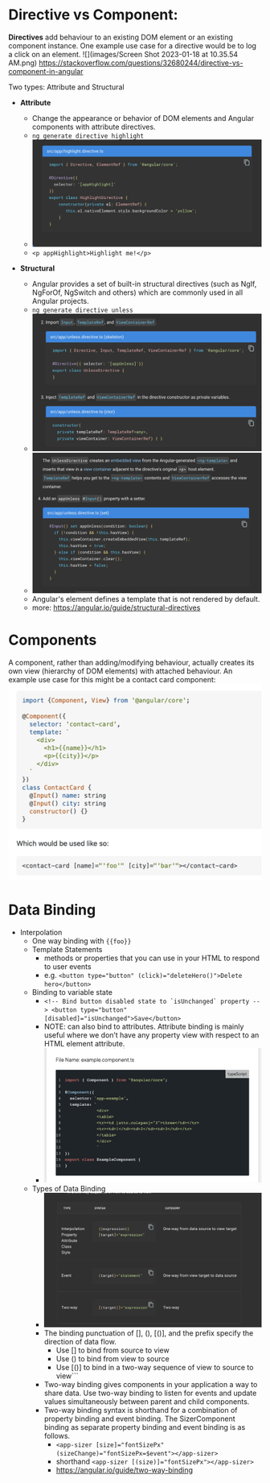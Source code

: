 # Directive vs Component:

**Directives** add behaviour to an existing DOM element or an existing component instance. 
One example use case for a directive would be to log a click on an element.
![](images/Screen Shot 2023-01-18 at 10.35.54 AM.png)
https://stackoverflow.com/questions/32680244/directive-vs-component-in-angular

Two types: Attribute and Structural
- **Attribute**
    - Change the appearance or behavior of DOM elements and Angular components with attribute directives.
    - ```ng generate directive highlight```
    - ![](images/5.png)
    - ```<p appHighlight>Highlight me!</p>```

- **Structural**
    - Angular provides a set of built-in structural directives (such as NgIf, NgForOf, NgSwitch and others) which are commonly used in all Angular projects.
    - ```ng generate directive unless```
    - ![](images/6.png)
    - ![](images/7.png)
    - Angular's <ng-template> element defines a template that is not rendered by default.
    - more: https://angular.io/guide/structural-directives


# Components 
A component, rather than adding/modifying behaviour, actually 
creates its own view (hierarchy of DOM elements) with attached behaviour. 
An example use case for this might be a contact card component:
![](images/4.png)

# Data Binding 
- Interpolation
  - One way binding with ```{{foo}}```
  - Template Statements
    - methods or properties that you can use in your HTML to respond to user events
    - e.g. ```<button type="button" (click)="deleteHero()">Delete hero</button>```
  - Binding to variable state
    - ```<!-- Bind button disabled state to `isUnchanged` property -->
    <button type="button" [disabled]="isUnchanged">Save</button>```
    - NOTE: can also bind to attributes. Attribute binding is mainly useful where we don’t have any property view with respect to an HTML element attribute.
    - ![](images/8.png)
  - Types of Data Binding
    - ![](images/9.png)
    - The binding punctuation of [], (), [()], and the prefix specify the direction of data flow.
      - Use [] to bind from source to view 
      - Use () to bind from view to source 
      - Use [()] to bind in a two-way sequence of view to source to view```
    - Two-way binding gives components in your application a way to share data. Use two-way binding to listen for events and update values simultaneously between parent and child components.
    - Two-way binding syntax is shorthand for a combination of property binding and event binding. The SizerComponent binding as separate property binding and event binding is as follows.
      - ```<app-sizer [size]="fontSizePx" (sizeChange)="fontSizePx=$event"></app-sizer>```
      - shorthand ```<app-sizer [(size)]="fontSizePx"></app-sizer>```
      - https://angular.io/guide/two-way-binding
